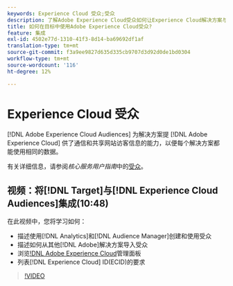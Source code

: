 ```yaml
---
keywords: Experience Cloud 受众;受众
description: 了解Adobe Experience Cloud受众如何让Experience Cloud解决方案与其他Adobe解决方案通信和共享有关网站访客的信息。
title: 如何在目标中使用Adobe Experience Cloud受众?
feature: 集成
exl-id: 4502e77d-1310-41f3-8d14-ba69692df1af
translation-type: tm+mt
source-git-commit: f3a9ee9827d635d335cb9707d3d92d0de1bd0304
workflow-type: tm+mt
source-wordcount: '116'
ht-degree: 12%

---
```


# Experience Cloud 受众

[!DNL Adobe Experience Cloud Audiences] 为解决方案提 [!DNL Adobe Experience Cloud] 供了通信和共享网站访客信息的能力，以便每个解决方案都能使用相同的数据。

有关详细信息，请参阅&#x200B;*核心服务用户指南*&#x200B;中的[受众](https://experienceleague.adobe.com/docs/core-services/interface/audiences/audience-library.html?lang=zh-Hans)。

## 视频：将[!DNL Target]与[!DNL Experience Cloud Audiences]集成(10:48)

在此视频中，您将学习如何：

* 描述使用[!DNL Analytics]和[!DNL Audience Manager]创建和使用受众
* 描述如何从其他[!DNL Adobe]解决方案导入受众
* 浏览[!DNL Adobe Experience Cloud](AEC)管理面板
* 列表[!DNL Experience Cloud] ID(ECID)的要求

>[!VIDEO](https://video.tv.adobe.com/v/35152)
